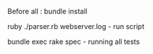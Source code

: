 Before all :
bundle install 

ruby ./parser.rb webserver.log - run script

bundle exec rake spec - running all tests
